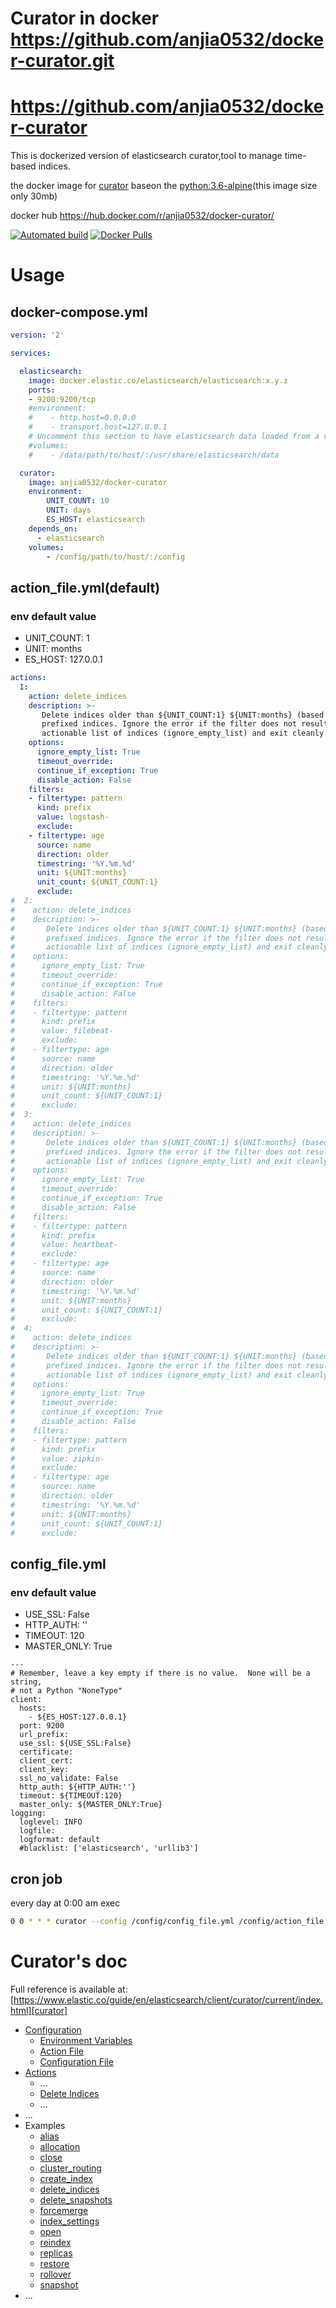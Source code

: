 
# Curator in docker https://github.com/anjia0532/docker-curator.git
# https://github.com/anjia0532/docker-curator

This is dockerized version of elasticsearch curator,tool to manage time-based indices.

the docker image for [curator][] baseon the [python:3.6-alpine][](this image size only 30mb)

docker hub  https://hub.docker.com/r/anjia0532/docker-curator/ 

[![Automated build](https://img.shields.io/docker/automated/anjia0532/docker-curator.svg)](https://hub.docker.com/r/anjia0532/docker-curator/) [![Docker Pulls](https://img.shields.io/docker/pulls/anjia0532/docker-curator.svg)](https://hub.docker.com/v2/repositories/anjia0532/docker-curator/)
# Usage

## docker-compose.yml

```yaml
version: '2'

services:

  elasticsearch:
    image: docker.elastic.co/elasticsearch/elasticsearch:x.y.z
    ports:
    - 9200:9200/tcp
    #environment:
    #    - http.host=0.0.0.0
    #    - transport.host=127.0.0.1
    # Uncomment this section to have elasticsearch data loaded from a volume
    #volumes:
    #    - /data/path/to/host/:/usr/share/elasticsearch/data

  curator:
    image: anjia0532/docker-curator
    environment:
        UNIT_COUNT: 10
        UNIT: days
        ES_HOST: elasticsearch
    depends_on:
      - elasticsearch
    volumes:
        - /config/path/to/host/:/config
```

## action_file.yml(default)

### env default value
- UNIT_COUNT: 1
- UNIT: months
- ES_HOST: 127.0.0.1

```yaml
actions:
  1:
    action: delete_indices
    description: >-
       Delete indices older than ${UNIT_COUNT:1} ${UNIT:months} (based on index name), for logstash-
       prefixed indices. Ignore the error if the filter does not result in an
       actionable list of indices (ignore_empty_list) and exit cleanly.
    options:
      ignore_empty_list: True
      timeout_override:
      continue_if_exception: True
      disable_action: False
    filters:
    - filtertype: pattern
      kind: prefix
      value: logstash-
      exclude:
    - filtertype: age
      source: name
      direction: older
      timestring: '%Y.%m.%d'
      unit: ${UNIT:months}
      unit_count: ${UNIT_COUNT:1}
      exclude:
#  2:
#    action: delete_indices
#    description: >-
#       Delete indices older than ${UNIT_COUNT:1} ${UNIT:months} (based on index name), for filebeat-
#       prefixed indices. Ignore the error if the filter does not result in an
#       actionable list of indices (ignore_empty_list) and exit cleanly.
#    options:
#      ignore_empty_list: True
#      timeout_override:
#      continue_if_exception: True
#      disable_action: False
#    filters:
#    - filtertype: pattern
#      kind: prefix
#      value: filebeat-
#      exclude:
#    - filtertype: age
#      source: name
#      direction: older
#      timestring: '%Y.%m.%d'
#      unit: ${UNIT:months}
#      unit_count: ${UNIT_COUNT:1}
#      exclude:
#  3:
#    action: delete_indices
#    description: >-
#       Delete indices older than ${UNIT_COUNT:1} ${UNIT:months} (based on index name), for heartbeat-
#       prefixed indices. Ignore the error if the filter does not result in an
#       actionable list of indices (ignore_empty_list) and exit cleanly.
#    options:
#      ignore_empty_list: True
#      timeout_override:
#      continue_if_exception: True
#      disable_action: False
#    filters:
#    - filtertype: pattern
#      kind: prefix
#      value: heartbeat-
#      exclude:
#    - filtertype: age
#      source: name
#      direction: older
#      timestring: '%Y.%m.%d'
#      unit: ${UNIT:months}
#      unit_count: ${UNIT_COUNT:1}
#      exclude:
#  4:
#    action: delete_indices
#    description: >-
#       Delete indices older than ${UNIT_COUNT:1} ${UNIT:months} (based on index name), for heartbeat-
#       prefixed indices. Ignore the error if the filter does not result in an
#       actionable list of indices (ignore_empty_list) and exit cleanly.
#    options:
#      ignore_empty_list: True
#      timeout_override:
#      continue_if_exception: True
#      disable_action: False
#    filters:
#    - filtertype: pattern
#      kind: prefix
#      value: zipkin-
#      exclude:
#    - filtertype: age
#      source: name
#      direction: older
#      timestring: '%Y.%m.%d'
#      unit: ${UNIT:months}
#      unit_count: ${UNIT_COUNT:1}
#      exclude:
```

## config_file.yml
### env default value
- USE_SSL: False
- HTTP_AUTH: ''
- TIMEOUT: 120
- MASTER_ONLY: True

```
---
# Remember, leave a key empty if there is no value.  None will be a string,
# not a Python "NoneType"
client:
  hosts:
    - ${ES_HOST:127.0.0.1}
  port: 9200
  url_prefix:
  use_ssl: ${USE_SSL:False}
  certificate:
  client_cert:
  client_key:
  ssl_no_validate: False
  http_auth: ${HTTP_AUTH:''}
  timeout: ${TIMEOUT:120}
  master_only: ${MASTER_ONLY:True}
logging:
  loglevel: INFO
  logfile:
  logformat: default
  #blacklist: ['elasticsearch', 'urllib3']
```

## cron job

every day at 0:00 am exec

```bash
0 0 * * * curator --config /config/config_file.yml /config/action_file.yml
```

# Curator's doc

Full reference is available at: [https://www.elastic.co/guide/en/elasticsearch/client/curator/current/index.html][curator]

- [Configuration][]
    + [Environment Variables][linkEnvironmentVariables]
    + [Action File][linkActionFile]
    + [Configuration File][linkConfigurationFile]
- [Actions][]
    + ...
    + [Delete Indices][linkDeleteIndices]
    + ...
- ...
- Examples
    + [alias][]
    + [allocation][]
    + [close][]
    + [cluster_routing][]
    + [create_index][]
    + [delete_indices][]
    + [delete_snapshots][]
    + [forcemerge][]
    + [index_settings][]
    + [open][]
    + [reindex][]
    + [replicas][]
    + [restore][]
    + [rollover][]
    + [snapshot][]
- ...

[python:3.6-alpine]: https://hub.docker.com/r/library/python/tags/3.6-alpine/
[curator]: https://www.elastic.co/guide/en/elasticsearch/client/curator/current/index.html
[Configuration]: https://www.elastic.co/guide/en/elasticsearch/client/curator/current/configuration.html
[linkEnvironmentVariables]: https://www.elastic.co/guide/en/elasticsearch/client/curator/current/envvars.html
[linkActionFile]: https://www.elastic.co/guide/en/elasticsearch/client/curator/current/actionfile.html
[linkConfigurationFile]: https://www.elastic.co/guide/en/elasticsearch/client/curator/current/configfile.html
[Actions]: https://www.elastic.co/guide/en/elasticsearch/client/curator/current/actions.html
[linkDeleteIndices]: https://www.elastic.co/guide/en/elasticsearch/client/curator/current/delete_indices.html
[alias]: https://www.elastic.co/guide/en/elasticsearch/client/curator/current/ex_alias.html
[allocation]: https://www.elastic.co/guide/en/elasticsearch/client/curator/current/ex_allocation.html
[close]: https://www.elastic.co/guide/en/elasticsearch/client/curator/current/ex_close.html
[cluster_routing]: https://www.elastic.co/guide/en/elasticsearch/client/curator/current/ex_cluster_routing.html
[create_index]: https://www.elastic.co/guide/en/elasticsearch/client/curator/current/ex_create_index.html
[delete_indices]: https://www.elastic.co/guide/en/elasticsearch/client/curator/current/ex_delete_indices.html
[delete_snapshots]: https://www.elastic.co/guide/en/elasticsearch/client/curator/current/ex_delete_snapshots.html
[forcemerge]: https://www.elastic.co/guide/en/elasticsearch/client/curator/current/ex_forcemerge.html
[index_settings]: https://www.elastic.co/guide/en/elasticsearch/client/curator/current/ex_index_settings.html
[open]: https://www.elastic.co/guide/en/elasticsearch/client/curator/current/ex_open.html
[reindex]: https://www.elastic.co/guide/en/elasticsearch/client/curator/current/ex_reindex.html
[replicas]: https://www.elastic.co/guide/en/elasticsearch/client/curator/current/ex_replicas.html
[restore]: https://www.elastic.co/guide/en/elasticsearch/client/curator/current/ex_restore.html
[rollover]: https://www.elastic.co/guide/en/elasticsearch/client/curator/current/ex_rollover.html
[snapshot]: https://www.elastic.co/guide/en/elasticsearch/client/curator/current/ex_snapshot.html
